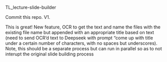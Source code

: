 TL_lecture-slide-builder

Commit this repo.  V1.  

This is great!  New feature, OCR to get the text and name the files with the existing file name but appended with an appropriate title based on text (need to send OCR’d text to Deepseek with prompt “come up with title under a certain number of characters, with no spaces but underscores). Note, this should be a separate process but can run in parallel so as to not interupt the original slide building process